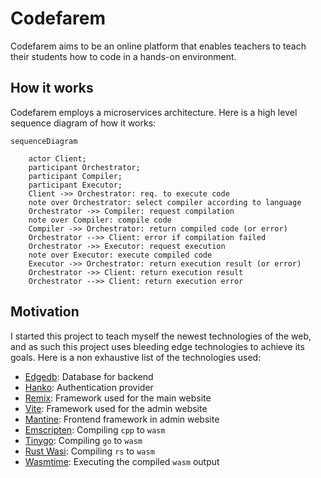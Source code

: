 # Codefarem

Codefarem aims to be an online platform that enables teachers to teach their students how
to code in a hands-on environment.

## How it works

Codefarem employs a microservices architecture. Here is a high level sequence diagram of
how it works:

```mermaid
sequenceDiagram

    actor Client;
    participant Orchestrator;
    participant Compiler;
    participant Executor;
    Client ->> Orchestrator: req. to execute code
    note over Orchestrator: select compiler according to language
    Orchestrator ->> Compiler: request compilation
    note over Compiler: compile code
    Compiler ->> Orchestrator: return compiled code (or error)
    Orchestrator -->> Client: error if compilation failed
    Orchestrator ->> Executor: request execution
    note over Executor: execute compiled code
    Executor ->> Orchestrator: return execution result (or error)
    Orchestrator ->> Client: return execution result
    Orchestrator -->> Client: return execution error
```

## Motivation

I started this project to teach myself the newest technologies of the web, and as such this
project uses bleeding edge technologies to achieve its goals. Here is a non exhaustive list of
the technologies used:

- [Edgedb][edgedb]: Database for backend
- [Hanko][hanko]: Authentication provider
- [Remix][remix]: Framework used for the main website
- [Vite][vite]: Framework used for the admin website
- [Mantine][mantine]: Frontend framework in admin website
- [Emscripten][emscripten]: Compiling `cpp` to `wasm`
- [Tinygo][tinygo]: Compiling `go` to `wasm`
- [Rust Wasi][rust-wasm32]: Compiling `rs` to `wasm`
- [Wasmtime][wasmtime]: Executing the compiled `wasm` output

[edgedb]: https://edgedb.com
[hanko]: https://hanko.io
[remix]: https://remix.run
[mantine]: https://mantine.dev
[vite]: https://vitejs.dev
[emscripten]: https://emscripten.org
[tinygo]: https://tinygo.org
[rust-wasm32]: https://github.com/bytecodealliance/cargo-wasi
[wasmtime]: https://wasmtime.dev
